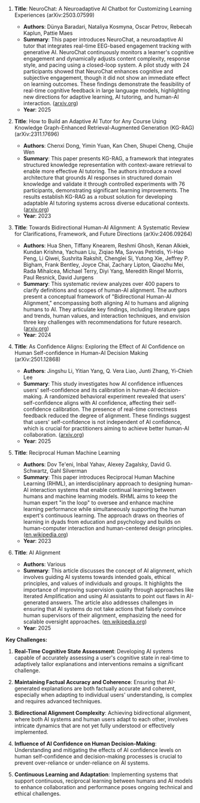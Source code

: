1. **Title**: NeuroChat: A Neuroadaptive AI Chatbot for Customizing Learning Experiences (arXiv:2503.07599)
   - **Authors**: Dünya Baradari, Nataliya Kosmyna, Oscar Petrov, Rebecah Kaplun, Pattie Maes
   - **Summary**: This paper introduces NeuroChat, a neuroadaptive AI tutor that integrates real-time EEG-based engagement tracking with generative AI. NeuroChat continuously monitors a learner's cognitive engagement and dynamically adjusts content complexity, response style, and pacing using a closed-loop system. A pilot study with 24 participants showed that NeuroChat enhances cognitive and subjective engagement, though it did not show an immediate effect on learning outcomes. These findings demonstrate the feasibility of real-time cognitive feedback in large language models, highlighting new directions for adaptive learning, AI tutoring, and human-AI interaction. ([arxiv.org](https://arxiv.org/abs/2503.07599?utm_source=openai))
   - **Year**: 2025

2. **Title**: How to Build an Adaptive AI Tutor for Any Course Using Knowledge Graph-Enhanced Retrieval-Augmented Generation (KG-RAG) (arXiv:2311.17696)
   - **Authors**: Chenxi Dong, Yimin Yuan, Kan Chen, Shupei Cheng, Chujie Wen
   - **Summary**: This paper presents KG-RAG, a framework that integrates structured knowledge representation with context-aware retrieval to enable more effective AI tutoring. The authors introduce a novel architecture that grounds AI responses in structured domain knowledge and validate it through controlled experiments with 76 participants, demonstrating significant learning improvements. The results establish KG-RAG as a robust solution for developing adaptable AI tutoring systems across diverse educational contexts. ([arxiv.org](https://arxiv.org/abs/2311.17696?utm_source=openai))
   - **Year**: 2023

3. **Title**: Towards Bidirectional Human-AI Alignment: A Systematic Review for Clarifications, Framework, and Future Directions (arXiv:2406.09264)
   - **Authors**: Hua Shen, Tiffany Knearem, Reshmi Ghosh, Kenan Alkiek, Kundan Krishna, Yachuan Liu, Ziqiao Ma, Savvas Petridis, Yi-Hao Peng, Li Qiwei, Sushrita Rakshit, Chenglei Si, Yutong Xie, Jeffrey P. Bigham, Frank Bentley, Joyce Chai, Zachary Lipton, Qiaozhu Mei, Rada Mihalcea, Michael Terry, Diyi Yang, Meredith Ringel Morris, Paul Resnick, David Jurgens
   - **Summary**: This systematic review analyzes over 400 papers to clarify definitions and scopes of human-AI alignment. The authors present a conceptual framework of "Bidirectional Human-AI Alignment," encompassing both aligning AI to humans and aligning humans to AI. They articulate key findings, including literature gaps and trends, human values, and interaction techniques, and envision three key challenges with recommendations for future research. ([arxiv.org](https://arxiv.org/abs/2406.09264?utm_source=openai))
   - **Year**: 2024

4. **Title**: As Confidence Aligns: Exploring the Effect of AI Confidence on Human Self-confidence in Human-AI Decision Making (arXiv:2501.12868)
   - **Authors**: Jingshu Li, Yitian Yang, Q. Vera Liao, Junti Zhang, Yi-Chieh Lee
   - **Summary**: This study investigates how AI confidence influences users' self-confidence and its calibration in human-AI decision-making. A randomized behavioral experiment revealed that users' self-confidence aligns with AI confidence, affecting their self-confidence calibration. The presence of real-time correctness feedback reduced the degree of alignment. These findings suggest that users' self-confidence is not independent of AI confidence, which is crucial for practitioners aiming to achieve better human-AI collaboration. ([arxiv.org](https://arxiv.org/abs/2501.12868?utm_source=openai))
   - **Year**: 2025

5. **Title**: Reciprocal Human Machine Learning
   - **Authors**: Dov Te'eni, Inbal Yahav, Alexey Zagalsky, David G. Schwartz, Gahl Silverman
   - **Summary**: This paper introduces Reciprocal Human Machine Learning (RHML), an interdisciplinary approach to designing human-AI interaction systems that enable continual learning between humans and machine learning models. RHML aims to keep the human expert "in the loop" to oversee and enhance machine learning performance while simultaneously supporting the human expert's continuous learning. The approach draws on theories of learning in dyads from education and psychology and builds on human-computer interaction and human-centered design principles. ([en.wikipedia.org](https://en.wikipedia.org/wiki/Reciprocal_human_machine_learning?utm_source=openai))
   - **Year**: 2023

6. **Title**: AI Alignment
   - **Authors**: Various
   - **Summary**: This article discusses the concept of AI alignment, which involves guiding AI systems towards intended goals, ethical principles, and values of individuals and groups. It highlights the importance of improving supervision quality through approaches like Iterated Amplification and using AI assistants to point out flaws in AI-generated answers. The article also addresses challenges in ensuring that AI systems do not take actions that falsely convince human supervisors of their alignment, emphasizing the need for scalable oversight approaches. ([en.wikipedia.org](https://en.wikipedia.org/wiki/AI_alignment?utm_source=openai))
   - **Year**: 2025

**Key Challenges:**

1. **Real-Time Cognitive State Assessment**: Developing AI systems capable of accurately assessing a user's cognitive state in real-time to adaptively tailor explanations and interventions remains a significant challenge.

2. **Maintaining Factual Accuracy and Coherence**: Ensuring that AI-generated explanations are both factually accurate and coherent, especially when adapting to individual users' understanding, is complex and requires advanced techniques.

3. **Bidirectional Alignment Complexity**: Achieving bidirectional alignment, where both AI systems and human users adapt to each other, involves intricate dynamics that are not yet fully understood or effectively implemented.

4. **Influence of AI Confidence on Human Decision-Making**: Understanding and mitigating the effects of AI confidence levels on human self-confidence and decision-making processes is crucial to prevent over-reliance or under-reliance on AI systems.

5. **Continuous Learning and Adaptation**: Implementing systems that support continuous, reciprocal learning between humans and AI models to enhance collaboration and performance poses ongoing technical and ethical challenges. 